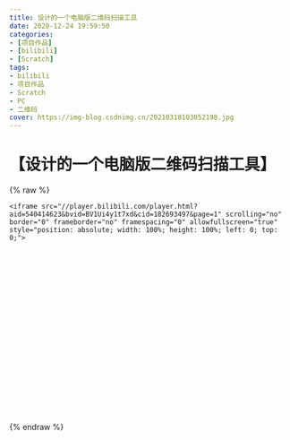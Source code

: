 ```yaml
---
title: 设计的一个电脑版二维码扫描工具
date: 2020-12-24 19:59:50
categories:
- [项目作品]
- [bilibili]
- [Scratch]
tags:
- bilibili
- 项目作品
- Scratch
- PC
- 二维码
cover: https://img-blog.csdnimg.cn/20210318103052198.jpg
---
```


# 【设计的一个电脑版二维码扫描工具】

{% raw %}



<div style="position: relative; width: 100%; height: 0; padding-bottom: 75%;">

    <iframe src="//player.bilibili.com/player.html?aid=540414623&bvid=BV1Ui4y1t7xd&cid=182693497&page=1" scrolling="no" border="0" frameborder="no" framespacing="0" allowfullscreen="true" style="position: absolute; width: 100%; height: 100%; left: 0; top: 0;">

  </iframe>

</div>

{% endraw %}
